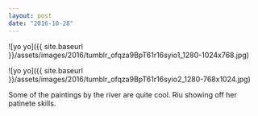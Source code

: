 ```yaml
---
layout: post
date: "2016-10-28"
---
```


![yo yo]({{ site.baseurl }}/assets/images/2016/tumblr_ofqza9BpT61r16syio1_1280-1024x768.jpg)

![yo yo]({{ site.baseurl }}/assets/images/2016/tumblr_ofqza9BpT61r16syio2_1280-768x1024.jpg)

Some of the paintings by the river are quite cool. Riu showing off her patinete skills.
